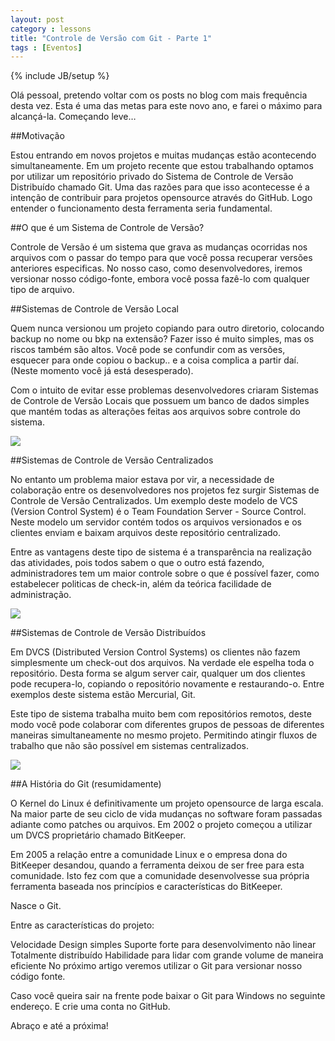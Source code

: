```yaml
---
layout: post
category : lessons
title: "Controle de Versão com Git - Parte 1"
tags : [Eventos]
---
```

{% include JB/setup %}

Olá pessoal, pretendo voltar com os posts no blog com mais frequência desta vez. Esta é uma das metas para este novo ano, e farei o máximo para alcançá-la. Começando leve…

##Motivação

Estou entrando em novos projetos e muitas mudanças estão acontecendo simultaneamente. Em um projeto recente que estou trabalhando optamos por utilizar um repositório privado do Sistema de Controle de Versão Distribuído chamado Git. 
Uma das razões para que isso acontecesse é a intenção de contribuir para projetos opensource através do GitHub. Logo entender o funcionamento desta ferramenta seria fundamental.

##O que é um Sistema de Controle de Versão?

Controle de Versão é um sistema que grava as mudanças ocorridas nos arquivos com o passar do tempo para que você possa recuperar versões anteriores especificas. No nosso caso, como desenvolvedores, iremos versionar nosso código-fonte, embora você possa fazê-lo com qualquer tipo de arquivo.

##Sistemas de Controle de Versão Local

Quem nunca versionou um projeto copiando para outro diretorio, colocando backup no nome ou bkp na extensão? Fazer isso é muito simples, mas os riscos também são altos. Você pode se confundir com as versões, esquecer para onde copiou o backup.. e a coisa complica a partir daí. (Neste momento você já está desesperado).

Com o intuito de evitar esse problemas desenvolvedores criaram Sistemas de Controle de Versão Locais que possuem um banco de dados simples que mantém todas as alterações feitas aos arquivos sobre controle do sistema.

<img src="{{BASE_PATH}}/imgs/git1.png" />


##Sistemas de Controle de Versão Centralizados

No entanto um problema maior estava por vir, a necessidade de colaboração entre os desenvolvedores nos projetos fez surgir Sistemas de Controle de Versão Centralizados. Um exemplo deste modelo de VCS (Version Control System) é o Team Foundation Server - Source Control. Neste modelo um servidor contém todos os arquivos versionados e os clientes enviam e baixam arquivos deste repositório centralizado.

Entre as vantagens deste tipo de sistema é a transparência na realização das atividades, pois todos sabem o que o outro está fazendo, administradores tem um maior controle sobre o que é possível fazer, como estabelecer politicas de check-in, além da teórica facilidade de administração.

<img src="{{BASE_PATH}}/imgs/git2.png" />

##Sistemas de Controle de Versão Distribuídos

Em DVCS (Distributed Version Control Systems) os clientes não fazem simplesmente um check-out dos arquivos. Na verdade ele espelha toda o repositório. Desta forma se algum server cair, qualquer um dos clientes pode recupera-lo, copiando o repositório novamente e restaurando-o. Entre exemplos deste sistema estão Mercurial, Git.

Este tipo de sistema trabalha muito bem com repositórios remotos, deste modo você pode colaborar com diferentes grupos de pessoas de diferentes maneiras simultaneamente no mesmo projeto. Permitindo atingir fluxos de trabalho que não são possível em sistemas centralizados.

<img src="{{BASE_PATH}}/imgs/git3.png" />

##A História do Git (resumidamente)

O Kernel do Linux é definitivamente um projeto opensource de larga escala. Na maior parte de seu ciclo de vida mudanças no software foram passadas adiante como patches ou arquivos. Em 2002 o projeto começou a utilizar um DVCS proprietário chamado BitKeeper.

Em 2005 a relação entre a comunidade Linux e o empresa dona do BitKeeper desandou, quando a ferramenta deixou de ser free para esta comunidade. Isto fez com que a comunidade desenvolvesse sua própria ferramenta baseada nos princípios e características do BitKeeper.

Nasce o Git.

Entre as características do projeto:

Velocidade
Design simples
Suporte forte para desenvolvimento não linear
Totalmente distribuído
Habilidade para lidar com grande volume de maneira eficiente
No próximo artigo veremos utilizar o Git para versionar nosso código fonte.

Caso você queira sair na frente pode baixar o Git para Windows no seguinte endereço. E crie uma conta no GitHub.

Abraço e até a próxima!